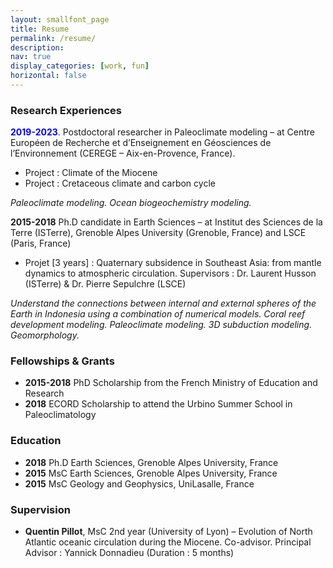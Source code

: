 ```yaml
---
layout: smallfont_page
title: Resume
permalink: /resume/
description: 
nav: true
display_categories: [work, fun]
horizontal: false
---
```



### Research Experiences

<span style="color:blue">__2019-2023__</span>. Postdoctoral researcher in Paleoclimate modeling – at Centre Européen de Recherche et d’Enseignement en Géosciences de l’Environnement (CEREGE – Aix-en-Provence, France).

- Project : Climate of the Miocene
- Project : Cretaceous climate and carbon cycle

_Paleoclimate modeling. Ocean biogeochemistry modeling._

__2015-2018__  Ph.D candidate in Earth Sciences – at Institut des Sciences de la Terre (ISTerre), Grenoble Alpes University (Grenoble, France) and LSCE (Paris, France)

- Projet [3 years] : Quaternary subsidence in Southeast Asia: from mantle dynamics to atmospheric circulation. Supervisors : Dr. Laurent Husson (ISTerre) & Dr. Pierre Sepulchre (LSCE)

_Understand the connections between internal and external spheres of the Earth in Indonesia using a combination of numerical models. Coral reef development modeling. Paleoclimate modeling. 3D subduction modeling. Geomorphology._


### Fellowships & Grants

- __2015-2018__ PhD Scholarship from the French Ministry of Education and Research
- __2018__ ECORD Scholarship to attend the Urbino Summer School in Paleoclimatology


### Education

- __2018__ Ph.D Earth Sciences, Grenoble Alpes University, France
- __2015__ MsC Earth Sciences, Grenoble Alpes University, France
- __2015__ MsC Geology and Geophysics, UniLasalle, France

### Supervision

- __Quentin Pillot__, MsC 2nd year (University of Lyon) – Evolution of North Atlantic oceanic circulation during the Miocene. Co-advisor. Principal Advisor : Yannick Donnadieu (Duration : 5 months) 
